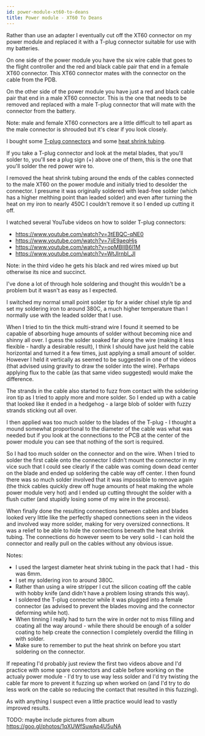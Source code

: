 ```yaml
---
id: power-module-xt60-to-deans
title: Power module - XT60 To Deans
---
```


Rather than use an adapter I eventually cut off the XT60 connector on my power module and replaced it with a T-plug connector suitable for use with my batteries.

On one side of the power module you have the six wire cable that goes to the flight controller and the red and black cable pair that end in a female XT60 connector. This XT60 connector mates with the connector on the cable from the PDB.

On the other side of the power module you have just a red and black cable pair that end in a male XT60 connector. This is the one that needs to be removed and replaced with a male T-plug connector that will mate with the connector from the battery.

Note: male and female XT60 connectors are a little difficult to tell apart as the male connector is shrouded but it's clear if you look closely.

I bought some [T-plug connectors](https://www.unmannedtechshop.co.uk/deans-connectors-pack-of-5/) and some [heat shrink tubing](https://www.unmannedtechshop.co.uk/dronebuildr-240pcs-heat-shrink-tube-kit/).

If you take a T-plug connector and look at the metal blades, that you'll solder to, you'll see a plug sign (+) above one of them, this is the one that you'll solder the red power wire to.

I removed the heat shrink tubing around the ends of the cables connected to the male XT60 on the power module and initially tried to desolder the connector. I presume it was originally soldered with lead-free solder (which has a higher melthing point than leaded solder) and even after turning the heat on my iron to nearly 450C I couldn't remove it so I ended up cutting it off.

I watched several YouTube videos on how to solder T-plug connectors:

* <https://www.youtube.com/watch?v=3tEBQC-qNE0>
* <https://www.youtube.com/watch?v=7ijE9aeqHjs>
* <https://www.youtube.com/watch?v=opMBIIB6l1M>
* <https://www.youtube.com/watch?v=WtJIrnbl_JI>

Note: in the third video he gets his black and red wires mixed up but otherwise its nice and succinct.

I've done a lot of through hole soldering and thought this wouldn't be a problem but it wasn't as easy as I expected.

I switched my normal small point solder tip for a wider chisel style tip and set my soldering iron to around 380C, a much higher temperature than I normally use with the leaded solder that I use.

When I tried to tin the thick multi-strand wire I found it seemed to be capable of absorbing huge amounts of solder without becoming nice and shinny all over. I guess the solder soaked far along the wire (making it less flexible - hardly a desirable result), I think I should have just held the cable horizontal and turned it a few times, just applying a small amount of solder. However I held it vertically as seemed to be suggested in one of the videos (that advised using gravity to draw the solder into the wire). Perhaps applying flux to the cable (as that same video suggested) would make the difference.

The strands in the cable also started to fuzz from contact with the soldering iron tip as I tried to apply more and more solder. So I ended up with a cable that looked like it ended in a hedgehog - a large blob of solder with fuzzy strands sticking out all over.

I then applied was too much solder to the blades of the T-plug - I thought a mound somewhat proportional to the diameter of the cable was what was needed but if you look at the connections to the PCB at the center of the power module you can see that nothing of the sort is required.

So I had too much solder on the connector and on the wire. When I tried to solder the first cable onto the connector I didn't mount the connector in my vice such that I could see clearly if the cable was coming down dead center on the blade and ended up soldering the cable way off center. I then found there was so much solder involved that it was impossible to remove again (the thick cables quickly drew off huge amounts of heat making the whole power module very hot) and I ended up cutting throught the solder with a flush cutter (and stupidly losing some of my wire in the process).

When finally done the resulting connections between cables and blades looked very little like the perfectly shaped connections seen in the videos and involved way more solder, making for very oversized connections. It was a relief to be able to hide the connections beneath the heat shrink tubing. The connections do however seem to be very solid - I can hold the connector and really pull on the cables without any obvious issue.

Notes:

* I used the largest diameter heat shrink tubing in the pack that I had - this was 6mm.
* I set my soldering iron to around 380C.
* Rather than using a wire stripper I cut the silicon coating off the cable with hobby knife (and didn't have a problem losing strands this way).
* I soldered the T-plug connector while it was plugged into a female connector (as advised to prevent the blades moving and the connector deforming while hot).
* When tinning I really had to turn the wire in order not to miss filling and coating all the way around - while there should be enough of a solder coating to help create the connection I completely overdid the filling in with solder.
* Make sure to remember to put the heat shrink on before you start soldering on the connector.

If repeating I'd probably just review the first two videos above and I'd practice with some spare connectors and cable before working on the actualy power module - I'd try to use way less solder and I'd try twisting the cable far more to prevent it fuzzing up when worked on (and I'd try to do less work on the cable so reducing the contact that resulted in this fuzzing).

As with anything I suspect even a little practice would lead to vastly improved results.

TODO: maybe include pictures from album <https://goo.gl/photos/1qXUWfSuwAp4U5uNA>
